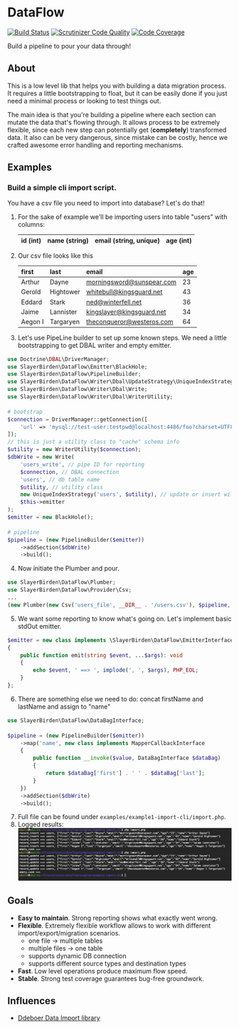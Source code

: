 # DataFlow
[![Build Status](https://travis-ci.org/SlayerBirden/dataflow.svg?branch=master)](https://travis-ci.org/SlayerBirden/dataflow)
[![Scrutinizer Code Quality](https://scrutinizer-ci.com/g/SlayerBirden/dataflow/badges/quality-score.png?b=master)](https://scrutinizer-ci.com/g/SlayerBirden/dataflow/?branch=master)
[![Code Coverage](https://scrutinizer-ci.com/g/SlayerBirden/dataflow/badges/coverage.png?b=master)](https://scrutinizer-ci.com/g/SlayerBirden/dataflow/?branch=master)

Build a pipeline to pour your data through!

## About

This is a low level lib that helps you with building a data migration process.
It requires a little bootstrapping to float, but it can be easily done if you just need a minimal process
 or looking to test things out.

The main idea is that you're building a pipeline where each section can mutate the data that's flowing through.
It allows process to be extremely flexible, since each new step can potentially get (**completely**) transformed data.
It also can be very dangerous, since mistake can be costly, hence we crafted awesome error handling and reporting mechanisms.

## Examples

### Build a simple cli import script.

You have a csv file you need to import into database? Let's do that!

1. For the sake of example we'll be importing users into table "users" with columns:

   | id (int) | name (string) | email (string, unique) | age (int) |
   | ---- | ---- | ---- | ---- |
2. Our csv file looks like this

    | first | last | email | age |
    | ---- | ---- | ---- | ---- |
    | Arthur| Dayne | morningsword@sunspear.com | 23 |
    | Gerold | Hightower | whitebull@kingsguard.net | 43 |
    | Eddard | Stark | ned@winterfell.net | 36 |
    | Jaime | Lannister | kingslayer@kingsguard.net | 34 |
    | Aegon I |Targaryen | theconqueror@westeros.com | 64 |
3. Let's use PipeLine builder to set up some known steps.
We need a little bootstrapping to get DBAL writer and empty emitter.

```php
use Doctrine\DBAL\DriverManager;
use SlayerBirden\DataFlow\Emitter\BlackHole;
use SlayerBirden\DataFlow\PipelineBuilder;
use SlayerBirden\DataFlow\Writer\Dbal\UpdateStrategy\UniqueIndexStrategy;
use SlayerBirden\DataFlow\Writer\Dbal\Write;
use SlayerBirden\DataFlow\Writer\Dbal\WriterUtility;

# bootstrap
$connection = DriverManager::getConnection([
    'url' => 'mysql://test-user:testpwd@localhost:4486/foo?charset=UTF8',
]);
// this is just a utility class to "cache" schema info
$utility = new WriterUtility($connection);
$dbWrite = new Write(
    'users_write', // pipe ID for reporting
    $connection, // DBAL connection
    'users', // db table name
    $utility, // utility class
    new UniqueIndexStrategy('users', $utility), // update or insert will depend on unique fields in the table
    $this->emitter
);
$emitter = new BlackHole();

# pipeline
$pipeline = (new PipelineBuilder($emitter))
    ->addSection($dbWrite)
    ->build();
```
4. Now initiate the Plumber and pour.
```php
use SlayerBirden\DataFlow\Plumber;
use SlayerBirden\DataFlow\Provider\Csv;
...
(new Plumber(new Csv('users_file', __DIR__ . '/users.csv'), $pipeline, $emitter))->pour();
```
5. We want some reporting to know what's going on. Let's implement basic stdOut emitter.
```php
$emitter = new class implements \SlayerBirden\DataFlow\EmitterInterface
{
    public function emit(string $event, ...$args): void
    {
        echo $event, ' ==> ', implode(', ', $args), PHP_EOL;
    }
};
```
6. There are something else we need to do: concat firstName and lastName and assign to "name"
```php
use SlayerBirden\DataFlow\DataBagInterface;

$pipeline = (new PipelineBuilder($emitter))
    ->map('name', new class implements MapperCallbackInterface
    {
        public function __invoke($value, DataBagInterface $dataBag)
        {
            return $dataBag['first'] . ' ' . $dataBag['last'];
        }
    })
    ->addSection($dbWrite)
    ->build();
```
7. Full file can be found under `examples/example1-import-cli/import.php`.
8. Logged results:
![results](examples/example1-import-cli/2-cli-runs.png)

## Goals
* **Easy to maintain**. Strong reporting shows what exactly went wrong.
* **Flexible**. Extremely flexible workflow allows to work with different import/export/migration scenarios.
    * one file -> multiple tables
    * multiple files -> one table
    * supports dynamic DB connection
    * supports different source types and destination types
* **Fast**. Low level operations produce maximum flow speed.
* **Stable**. Strong test coverage guarantees bug-free groundwork.

## Influences
* [Ddeboer Data Import library](https://github.com/ddeboer/data-import)
